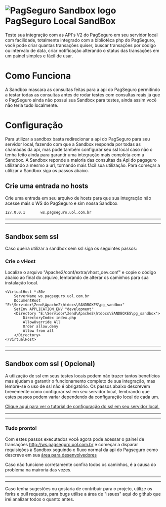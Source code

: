 ![PagSeguro Sandbox logo](https://github.com/layoutzweb/PagseguroLocalSandbox/blob/master/img/logo.png?raw=true)
PagSeguro Local SandBox
===============================================================

Teste sua integração com as API´s V2 do PagSeguro em seu servidor local com facilidade, totalmente integrado com a bibliotéca php do PagSeguro, você pode criar quantas transações quiser, buscar transações por código ou intervalo de data, criar notificação alterando o status das transações em um painel simples e fácil de usar.


# Como Funciona #
A Sandbox mascara as consultas feitas para a api do PagSeguro permitindo a testar todas as consultas antes de rodar testes com consultas reais já que o PagSeguro ainda não possui sua Sandbox para testes, ainda assim você não teria tudo localmente.


# Configuração #
Para utilizar a sandbox basta redirecionar a api do PagSeguro para seu servidor local, fazendo com que a Sandbox responda por todas as chamadas da api, mas pode também configurar seu ssl local caso não o tenha feito ainda para garantir uma integração mais completa com a Sandbox.
A Sandbox reponde a maioria das consultas da Api do pagsguro utilizando a mesmo a url, tornando mais fácil sua utilização.
Para começar a utilizar a Sandbox siga os passos abaixo.


## Crie uma entrada no hosts ##
Crie uma entrada em seu arquivo de hosts para que sua integração não acesse mais o WS do PagSeguro e sim nossa Sandbox.
```
127.0.0.1       ws.pagseguro.uol.com.br
```

--------------------------------------------------------------------------------

--------------------------------------------------------------------------------

## Sandbox sem ssl ##
Caso queira utilizar a sandbox sem ssl siga os seguintes passos:

### Crie o vHost ###
Localize o arquivo "Apache2/conf/extra/vhost_dev.conf" e copie o código abaixo ao final do arquivo, lembrando de alterar os caminhos para sua instalação local.
```
<VirtualHost *:80>
    ServerName ws.pagseguro.uol.com.br
    DocumentRoot "E:\Servidor\Zend\Apache2\htdocs\SANDBOXES\pg_sandbox"
    SetEnv APPLICATION_ENV "development"
    <Directory "E:\Servidor\Zend\Apache2\htdocs\SANDBOXES\pg_sandbox">
        DirectoryIndex index.php
        AllowOverride All
        Order allow,deny
        Allow from all
    </Directory>
</VirtualHost>
```

--------------------------------------------------------------------------------

--------------------------------------------------------------------------------

## Sandbox com ssl ( Opcional) ##
A utlização de ssl em seus testes locais podem não trazer tantos benefícios mas ajudam a garantir o funcionamento completo de sua integração, mas lembre-se o uso de ssl não é obrigatório.
Os passos abaixo descrevem brevemente como configurar ssl em seu servidor local, lembrando que estes passos podem variar dependendo da configuração local de cada um.

[Clique aqui para ver o tutorial de configuração do ssl em seu servidor local.](https://github.com/layoutzweb/PagseguroLocalSandbox/wiki/Configurando-SSL-no-seu-servidor-local)

--------------------------------------------------------------------------------

--------------------------------------------------------------------------------

### Tudo pronto! ###
Com estes passos executados você agora pode acessar o painel de transações <http://ws.pagseguro.uol.com.br> e começar a disparar requisições à Sandbox seguindo o fluxo normal da api do Pagseguro como descreve em sua [área para desenvolvedores](https://pagseguro.uol.com.br/v2/guia-de-integracao/index.html)

Caso não funcione corretamente confira todos os caminhos, é a causa do problema na mairoria das vezes.





--------------------------------------------------------------------------------

--------------------------------------------------------------------------------

Caso tenha sugestões ou gostaria de contribuir para o projeto, utilize os forks e pull requests, para bugs utilise a área de "issues" aqui do github que irei analizar todos o quanto antes.















